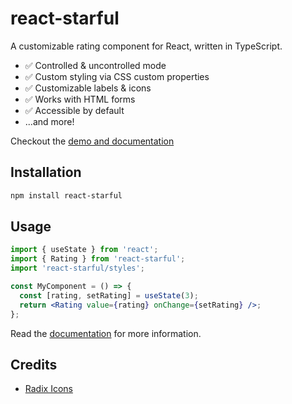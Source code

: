 # react-starful

A customizable rating component for React, written in TypeScript.

- ✅ Controlled & uncontrolled mode
- ✅ Custom styling via CSS custom properties
- ✅ Customizable labels & icons
- ✅ Works with HTML forms
- ✅ Accessible by default
- ...and more!

Checkout the [demo and documentation](https://react-starful.sandroroth.com/)

## Installation

```bash
npm install react-starful
```

## Usage

```jsx
import { useState } from 'react';
import { Rating } from 'react-starful';
import 'react-starful/styles';

const MyComponent = () => {
  const [rating, setRating] = useState(3);
  return <Rating value={rating} onChange={setRating} />;
};
```

Read the [documentation](https://react-starful.sandroroth.com/) for more information.

## Credits

- [Radix Icons](https://icons.radix-ui.com/)
